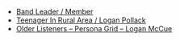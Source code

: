 - [Band Leader / Member](https://docs.google.com/presentation/d/1tx4WylrkcNyvabOGsZHuQoppA285CvyLSz-a4aq-blI/edit?usp=sharing)
- [Teenager In Rural Area / Logan Pollack](https://docs.google.com/presentation/d/1rvQ10wu_RV7Lgp4SQwec4BF2cBzyvrRXuiH51CgQhfk/edit?slide=id.g368dbb5c895_1_32#slide=id.g368dbb5c895_1_32)
- [Older Listeners – Persona Grid – Logan McCue](https://docs.google.com/presentation/d/1Wmdq4CbkmR6nk39l1UJtmnSKUKPB5L1fJi_0MN5OJeY/edit?usp=sharing)
